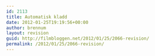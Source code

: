 ```yaml
---
id: 2113
title: Automatisk kladd
date: 2012-01-25T19:19:56+00:00
author: brennum
layout: revision
guid: http://filmbloggen.net/2012/01/25/2066-revision/
permalink: /2012/01/25/2066-revision/
---
```

